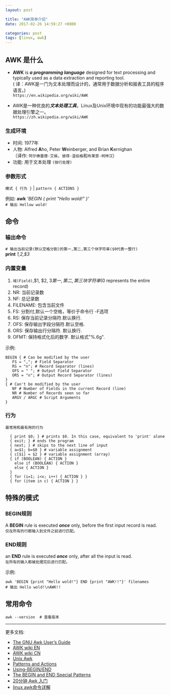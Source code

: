 ```yaml
---
layout: post

title: "AWK简单介绍"
date: 2017-02-26 14:59:27 +0800

categories: post
tags: [linux, awk]
---
```

## AWK 是什么 ######

- **AWK** is ***a programming language*** designed for text processing and typically used as a data extraction and reporting tool.  
( 译：AWK是一门为文本处理而设计的，通常用于数据分析和报表工具的程序语言。)  
``https://en.wikipedia.org/wiki/AWK``

- AWK是一种优良的***文本处理工具***，Linux及Unix环境中现有的功能最强大的数据处理引擎之一。  
``https://zh.wikipedia.org/wiki/AWK``

### 生成环境 ###

- 时间: 1977年
- 人物: Alfred **A**ho, Peter **W**einberger, and Brian **K**ernighan  
（译作: `阿尔佛雷德·艾侯`、`彼得·温伯格`和`布莱恩·柯林汉`）
- 功能: 用于文本处理 `(按行处理)`

### 参数形式 ###

`模式 { 行为 }`  | `pattern { ACTIONS }`

例如: **awk** *'BEGIN { print "Hello wold!" }'*  
`# 输出 Hellow wold!`

## 命令 ######

### 输出命令 ###

`# 输出当前记录(默认空格分割)的第一,第二,第三个块字符串($0代表一整行)`  
**print** *$1,$2,$3*

### 内置变量 ###

1. `域(Field)`,$1, $2, $3 第一,第二,第三块字符串 ($0 represents the entire record)
1. NR: 当前记录数
1. NF: 总记录数
1. FILENAME: 包含当前文件
1. FS: 分割付,默认一个空格，等价于命令行 -F选项
1. RS: 保存当前记录分隔符.默认换行.
1. OFS: 保存输出字段分隔符.默认空格.
1. ORS: 保存输出行分隔符. 默认换行.
1. OFMT: 保持格式化后的数字. 默认格式"%.6g".

示例:
```shell
BEGIN { # Can be modified by the user
   FS = ","; # Field Separator
   RS = "n"; # Record Separator (lines)
   OFS = " "; # Output Field Separator
   ORS = "n"; # Output Record Separator (lines)
}
{ # Can't be modified by the user
   NF # Number of Fields in the current Record (line)
   NR # Number of Records seen so far
   ARGV / ARGC # Script Arguments
}
```

### 行为 ###

`最常用和最有用的行为`

```shell
  { print $0; } # prints $0. In this case, equivalent to 'print' alone
  { exit; } # ends the program
  { next; } # skips to the next line of input
  { a=$1; b=$0 } # variable assignment
  { c[$1] = $2 } # variable assignment (array)
  { if (BOOLEAN) { ACTION }  
    else if (BOOLEAN) { ACTION }  
    else { ACTION }  
  }
  { for (i=1; i<x; i++) { ACTION } }
  { for (item in c) { ACTION } }
```

## 特殊的模式 ######

### BEGIN规则 ###

A **BEGIN** rule is executed ***once*** only, before the first input record is read.  
`仅在所有的行都输入到文件之前进行匹配。`

### END规则 ###

an **END** rule is executed ***once*** only, after all the input is read.   
`在所有的输入都被处理完后进行匹配。`

示例:
````shell
awk 'BEGIN {print "Hello wold!"} END {print "AWK!!"}' filenames
# 输出 Hello wold!\nAWK!!
````

## 常用命令 ######
```shell
awk --version  # 查看版本
```

---
更多文档:

- [The GNU Awk User’s Guide](https://www.gnu.org/software/gawk/manual/gawk.html)
- [AWK wiki EN](https://en.wikipedia.org/wiki/AWK)
- [AWK wiki CN](https://zh.wikipedia.org/wiki/AWK)
- [Unix Awk](http://www.grymoire.com/Unix/Awk.html)
- [Patterns and Actions](https://www.math.utah.edu/docs/info/gawk_9.html)
- [Using-BEGIN/END](https://www.gnu.org/software/gawk/manual/html_node/Using-BEGIN_002fEND.html)
- [The BEGIN and END Special Patterns](https://www.math.utah.edu/docs/info/gawk_9.html#SEC93)
- [20分钟 Awk 入门](http://blog.jobbole.com/83844/)
- [linux awk命令详解](http://www.cnblogs.com/ggjucheng/archive/2013/01/13/2858470.html)
